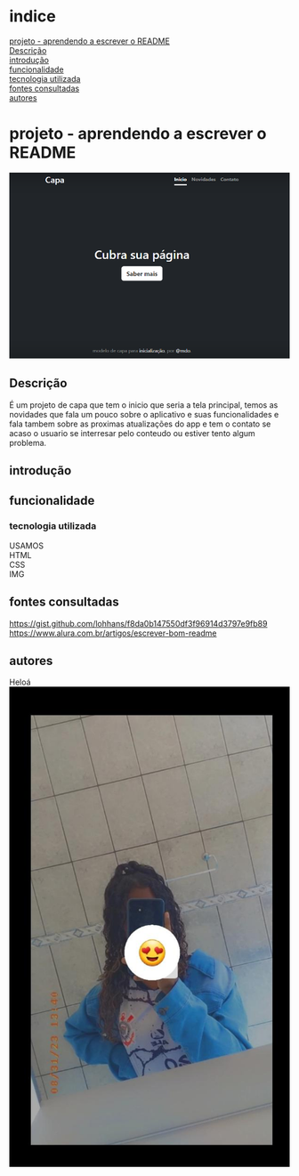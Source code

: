 # indice 
[projeto - aprendendo a escrever o README](#projeto---aprendendo-a-escrever-o-readme)  
[Descrição](#descri%C3%A7%C3%A3o)  
[introdução](#introdu%C3%A7%C3%A3o)  
[funcionalidade](#funcionalidade)  
[tecnologia utilizada](#tecnologia-utilizada)  
[fontes consultadas](#fontes-consultadas)  
[autores](#autores)  

# projeto - aprendendo a escrever o README

![image info](img/capa.png)

## Descrição 
É um projeto de capa que tem o inicio que seria a tela principal, temos as novidades que fala um pouco sobre o aplicativo e suas funcionalidades e fala tambem sobre as proximas atualizações do app e tem o contato se acaso o usuario se interresar pelo conteudo ou estiver tento algum problema.
## introdução 

## funcionalidade 

### tecnologia utilizada
USAMOS   
HTML  
CSS  
IMG  
## fontes consultadas
https://gist.github.com/lohhans/f8da0b147550df3f96914d3797e9fb89  
https://www.alura.com.br/artigos/escrever-bom-readme   
## autores
Heloá   
![image info](img/eu.jpeg)